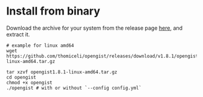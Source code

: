 # Install from binary

Download the archive for your system from the release page [here](https://github.com/thomiceli/opengist/releases/latest), and extract it.

```shell
# example for linux amd64
wget https://github.com/thomiceli/opengist/releases/download/v1.8.1/opengist1.8.1-linux-amd64.tar.gz

tar xzvf opengist1.8.1-linux-amd64.tar.gz
cd opengist
chmod +x opengist
./opengist # with or without `--config config.yml`
```

